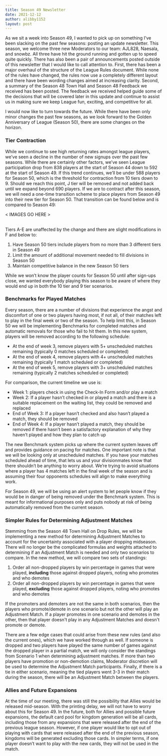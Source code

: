 ```yaml
---
title: Season 49 Newsletter
date: 2021-12-12
author: alibby1152
layout: post
---
```

As we sit a week into Season 49, I wanted to pick up on something I’ve been slacking on the past few seasons: posting an update newsletter. This season, we welcome three new Moderators to our team: AJL828, Naesala, and snowbz. All three have hit the ground running and gotten up to speed quite quickly. There has also been a pair of announcements posted outside of this newsletter that I would like to call attention to. First, there has been a major overhaul of the structure of the League Rules document. While none of the rules have changed, the rules now use a completely different layout and there have been wording changes aimed at increasing clarity. Second, a summary of the Season 48 Town Hall and Season 48 Feedback we received has been posted. The feedback we received helped guide some of the decisions that will be covered later in this update and continue to assist us in making sure we keep League fun, exciting, and competitive for all.

I would now like to turn towards the future. While there have been only minor changes the past few seasons, as we look forward to the Golden Anniversary of League (Season 50), there are some changes on the horizon.

### Tier Contraction

While we continue to see high returning rates amongst league players, we’ve seen a decline in the number of new signups over the past few seasons. While there are certainly other factors, we’ve seen League participation drop from 838 players at the start of Season 44 down to 592 at the start of Season 49. If this trend continues, we’ll be under 588 players for Season 50, which is the threshold for contraction from 10 tiers down to 9. Should we reach this point, J tier will be removed and not added back until we expand beyond 690 players. If we are to contract after this season, we will need a one-time transition scheme to place players from Season 49 into their new tier for Season 50. That transition can be found below and is compared to Season 49:

< IMAGES GO HERE >

\
Tiers A-E are unaffected by the change and there are slight modifications in F and below to:

1. Have Season 50 tiers include players from no more than 3 different tiers in Season 49
2. Limit the amount of additional movement needed to fill divisions in Season 50
3. Maintain competitive balance in the new Season 50 tiers

While we won’t know the player counts for Season 50 until after sign-ups close, we wanted everybody playing this season to be aware of where they would end up in both the 10 tier and 9 tier scenarios.

### Benchmarks for Played Matches

Every season, there are a number of divisions that experience the angst and discomfort of one or two players having most, if not all, of their matches left to play in the final week or two of the season. To help limit this, in Season 50 we will be implementing Benchmarks for completed matches and automatic removals for those who fail to hit them. In this new system, players will be removed according to the following schedule:

* At the end of week 3, remove players with 5+ unscheduled matches remaining (typically 0 matches scheduled or completed)
* At the end of week 4, remove players with 4+ unscheduled matches remaining (typically 1 match scheduled or completed)
* At the end of week 5, remove players with 3+ unscheduled matches remaining (typically 2 matches scheduled or completed)

For comparison, the current timeline we use is:

* Week 1: players check in using the Check-In Form and/or play a match
* Week 2: If a player hasn’t checked in or played a match and there is a suitable replacement on the waiting list, they could be removed and replaced
* End of Week 3: If a player hasn’t checked and also hasn’t played a match, they should be removed
* End of Week 4: If a player hasn’t played a match, they should be removed if there hasn’t been a satisfactory explanation of why they haven’t played and how they plan to catch up

The new Benchmark system picks up where the current system leaves off and provides guidance on pacing for matches. One important note is that we will be looking only at unscheduled matches. If you have your matches scheduled ahead of time, that lets us and your divisionmates know that there shouldn’t be anything to worry about. We’re trying to avoid situations where a player has 4 matches left in the final week of the season and is assuming their four opponents schedules will align to make everything work.

For Season 49, we will be using an alert system to let people know if they would be in danger of being removed under the Benchmark system. This is meant for informational purposes only and puts nobody at risk of being automatically removed from the current season.

### Simpler Rules for Determining Adjustment Matches

Stemming from the Season 48 Town Hall on Drop Rules, we will be implementing a new method for determining Adjustment Matches to account for the uncertainty associated with a player dropping midseason. There will no longer be the complicated formulas and weights attached to determining if an Adjustment Match is needed and only two scenarios to compare. In the new method, we will compare two sets of standings:

1. Order all non-dropped players by win percentage in games that were played, **including** those against dropped players, noting who promotes and who demotes
2. Order all non-dropped players by win percentage in games that were played, **excluding** those against dropped players, noting who promotes and who demotes

If the promoters and demoters are not the same in both scenarios, then the players who promote/demote in one scenario but not the other will play an Adjustment Match. If a player promotes in one scenario and demotes in the other, then that player doesn't play in any Adjustment Matches and doesn't promote or demote.

There are a few edge cases that could arise from these new rules (and also the current ones), which we have worked through as well. If someone is dropped and two players have played the same number of games against the dropped player in a partial match, we will only consider the standings from Scenario 1 when determining adjustment matches. If more than two players have promotion or non-demotion claims, Moderator discretion will be used to determine the Adjustment Match participants. Finally, if there is a tie in either scenario, meaning the tied players went 3-3 in their match during the season, there will be an Adjustment Match between the players.

### Allies and Future Expansions

At the time of our meeting, there was still the possibility that Allies would be released mid-season. With the printing delay, we will not have to worry about this for Season 49. In the future, both for Allies and possible future expansions, the default card pool for kingdom generation will be all cards, including those from any expansions that were released after the end of the previous league season. However, if one player would like to opt out of playing with cards that were released after the end of the previous season, kingdoms will be generated excluding those cards. In simpler terms, if one player doesn’t want to play with the new cards, they will not be used in the match.